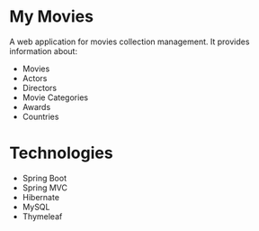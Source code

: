 # My Movies
A web application for movies collection management. It provides information about:

- Movies
- Actors
- Directors
- Movie Categories
- Awards
- Countries

# Technologies

- Spring Boot
- Spring MVC
- Hibernate
- MySQL
- Thymeleaf



